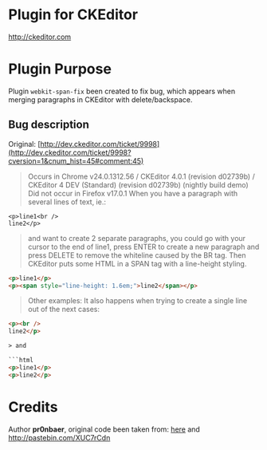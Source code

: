 Plugin for CKEditor
===============

http://ckeditor.com

Plugin Purpose
===============
Plugin ```webkit-span-fix``` been created to fix bug, which appears when merging paragraphs in CKEditor with delete/backspace.

Bug description
---------------
Original: [http://dev.ckeditor.com/ticket/9998](http://dev.ckeditor.com/ticket/9998?cversion=1&cnum_hist=45#comment:45)

> Occurs in Chrome v24.0.1312.56 / CKEditor 4.0.1 (revision d02739b) / CKEditor 4 DEV (Standard) (revision d02739b) (nightly build demo)
> Did not occur in Firefox v17.0.1
> When you have a paragraph with several lines of text, ie.:

```
<p>line1<br />
line2</p>
```

> and want to create 2 separate paragraphs, you could go with your cursor to the end of line1, press ENTER to create a new paragraph and press DELETE to remove the whiteline caused by the BR tag. Then CKEditor puts some HTML in a SPAN tag with a line-height styling.

```html
<p>line1</p>
<p><span style="line-height: 1.6em;">line2</span></p>
```

> Other examples: It also happens when trying to create a single line out of the next cases:

```html
<p><br />
line2</p>

> and

```html
<p>line1</p>
<p>line2</p>
```

Credits
===============
Author **pr0nbaer**, original code been taken from: [here](http://dev.ckeditor.com/ticket/9998?cversion=1&cnum_hist=45#comment:45) and http://pastebin.com/XUC7rCdn
